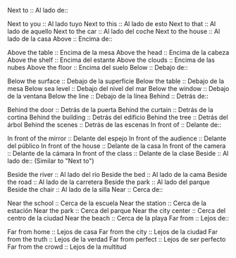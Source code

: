 Next to :: Al lado de::

Next to you :: Al lado tuyo
Next to this :: Al lado de esto
Next to that :: Al lado de aquello
Next to the car :: Al lado del coche
Next to the house :: Al lado de la casa
Above :: Encima de::

Above the table :: Encima de la mesa
Above the head :: Encima de la cabeza
Above the shelf :: Encima del estante
Above the clouds :: Encima de las nubes
Above the floor :: Encima del suelo
Below :: Debajo de::

Below the surface :: Debajo de la superficie
Below the table :: Debajo de la mesa
Below sea level :: Debajo del nivel del mar
Below the window :: Debajo de la ventana
Below the line :: Debajo de la línea
Behind :: Detrás de::

Behind the door :: Detrás de la puerta
Behind the curtain :: Detrás de la cortina
Behind the building :: Detrás del edificio
Behind the tree :: Detrás del árbol
Behind the scenes :: Detrás de las escenas
In front of :: Delante de::

In front of the mirror :: Delante del espejo
In front of the audience :: Delante del público
In front of the house :: Delante de la casa
In front of the camera :: Delante de la cámara
In front of the class :: Delante de la clase
Beside :: Al lado de:: (Similar to "Next to")

Beside the river :: Al lado del río
Beside the bed :: Al lado de la cama
Beside the road :: Al lado de la carretera
Beside the park :: Al lado del parque
Beside the chair :: Al lado de la silla
Near :: Cerca de::

Near the school :: Cerca de la escuela
Near the station :: Cerca de la estación
Near the park :: Cerca del parque
Near the city center :: Cerca del centro de la ciudad
Near the beach :: Cerca de la playa
Far from :: Lejos de::

Far from home :: Lejos de casa
Far from the city :: Lejos de la ciudad
Far from the truth :: Lejos de la verdad
Far from perfect :: Lejos de ser perfecto
Far from the crowd :: Lejos de la multitud
